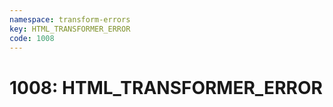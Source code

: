 ```yaml
---
namespace: transform-errors
key: HTML_TRANSFORMER_ERROR
code: 1008
---
```


# 1008: HTML_TRANSFORMER_ERROR
